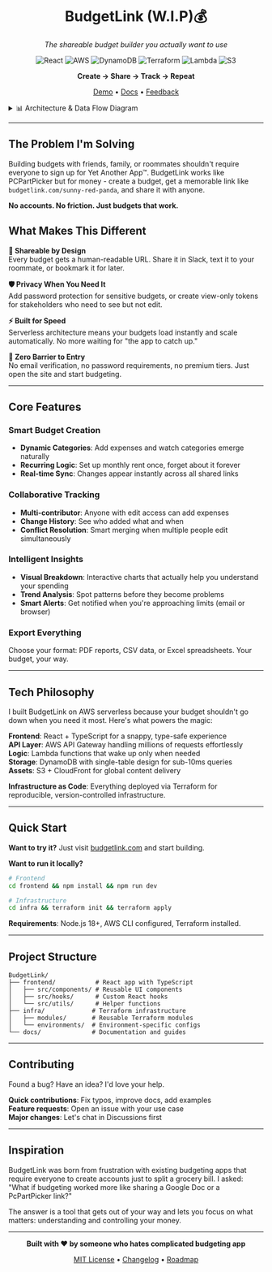 <div align="center">

# BudgetLink (W.I.P)💰
*The shareable budget builder you actually want to use*

</div>

<div align="center">

![React](https://img.shields.io/badge/React-20232A?style=flat&logo=react&logoColor=61DAFB)
![AWS](https://img.shields.io/badge/AWS-232F3E?style=flat&logo=amazon-aws&logoColor=white)
![DynamoDB](https://img.shields.io/badge/DynamoDB-4053D6?style=flat&logo=amazon-dynamodb&logoColor=white)
![Terraform](https://img.shields.io/badge/Terraform-7B42BC?style=flat&logo=terraform&logoColor=white)
![Lambda](https://img.shields.io/badge/Lambda-FF9900?style=flat&logo=aws-lambda&logoColor=white)
![S3](https://img.shields.io/badge/S3-569A31?style=flat&logo=amazon-s3&logoColor=white)

**Create → Share → Track → Repeat**

[Demo](https://budgetlink.com/demo) • [Docs](https://docs.budgetlink.com) • [Feedback](https://github.com/username/budgetlink/issues)

</div>
<details>
<summary>📊 Architecture & Data Flow Diagram</summary>

![Architecture/DataFlow Diagram](https://via.placeholder.com/800x400/1a1a1a/ffffff?text=Architecture+Diagram+Here)

</details>

---

## The Problem I'm Solving

Building budgets with friends, family, or roommates shouldn't require everyone to sign up for Yet Another App™. BudgetLink works like PCPartPicker but for money - create a budget, get a memorable link like `budgetlink.com/sunny-red-panda`, and share it with anyone.

**No accounts. No friction. Just budgets that work.**

## What Makes This Different

**🔗 Shareable by Design**  
Every budget gets a human-readable URL. Share it in Slack, text it to your roommate, or bookmark it for later.

**🛡️ Privacy When You Need It**  
Add password protection for sensitive budgets, or create view-only tokens for stakeholders who need to see but not edit.

**⚡ Built for Speed**  
Serverless architecture means your budgets load instantly and scale automatically. No more waiting for "the app to catch up."

**🎯 Zero Barrier to Entry**  
No email verification, no password requirements, no premium tiers. Just open the site and start budgeting.

---

## Core Features

### Smart Budget Creation
- **Dynamic Categories**: Add expenses and watch categories emerge naturally
- **Recurring Logic**: Set up monthly rent once, forget about it forever  
- **Real-time Sync**: Changes appear instantly across all shared links

### Collaborative Tracking
- **Multi-contributor**: Anyone with edit access can add expenses
- **Change History**: See who added what and when
- **Conflict Resolution**: Smart merging when multiple people edit simultaneously

### Intelligent Insights
- **Visual Breakdown**: Interactive charts that actually help you understand your spending
- **Trend Analysis**: Spot patterns before they become problems
- **Smart Alerts**: Get notified when you're approaching limits (email or browser)

### Export Everything
Choose your format: PDF reports, CSV data, or Excel spreadsheets. Your budget, your way.

---

## Tech Philosophy

I built BudgetLink on AWS serverless because your budget shouldn't go down when you need it most. Here's what powers the magic:

**Frontend**: React + TypeScript for a snappy, type-safe experience  
**API Layer**: AWS API Gateway handling millions of requests effortlessly  
**Logic**: Lambda functions that wake up only when needed  
**Storage**: DynamoDB with single-table design for sub-10ms queries  
**Assets**: S3 + CloudFront for global content delivery

**Infrastructure as Code**: Everything deployed via Terraform for reproducible, version-controlled infrastructure.

---

## Quick Start

**Want to try it?** Just visit [budgetlink.com](https://budgetlink.com) and start building.

**Want to run it locally?**

```bash
# Frontend
cd frontend && npm install && npm run dev

# Infrastructure  
cd infra && terraform init && terraform apply
```

**Requirements**: Node.js 18+, AWS CLI configured, Terraform installed.

---

## Project Structure

```
BudgetLink/
├── frontend/           # React app with TypeScript
│   ├── src/components/ # Reusable UI components
│   ├── src/hooks/      # Custom React hooks
│   └── src/utils/      # Helper functions
├── infra/             # Terraform infrastructure
│   ├── modules/       # Reusable Terraform modules
│   └── environments/  # Environment-specific configs
└── docs/              # Documentation and guides
```

---

## Contributing

Found a bug? Have an idea? I'd love your help.

**Quick contributions**: Fix typos, improve docs, add examples  
**Feature requests**: Open an issue with your use case  
**Major changes**: Let's chat in Discussions first

---

## Inspiration

BudgetLink was born from frustration with existing budgeting apps that require everyone to create accounts just to split a grocery bill. I asked: "What if budgeting worked more like sharing a Google Doc or a PcPartPicker link?"

The answer is a tool that gets out of your way and lets you focus on what matters: understanding and controlling your money.

---

<div align="center">

**Built with ❤️ by someone who hates complicated budgeting app**

[MIT License](LICENSE) • [Changelog](CHANGELOG.md) • [Roadmap](ROADMAP.md)

</div>
